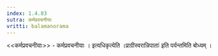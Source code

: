 ```yaml
---
index: 1.4.83
sutra: कर्मप्रवचनीयाः
vritti: balamanorama
---
```


<<कर्मप्रवचनीयाः>> - कर्मप्रवचनीयाः । इत्यधिकृत्येति ।प्राग्रीस्वरान्निपाताः॑ इति पर्यन्तमिति बोध्यम् ।